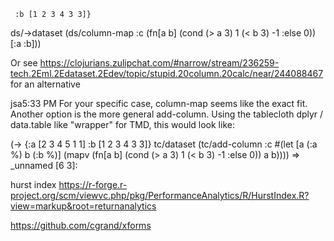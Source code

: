 
     :b [1 2 3 4 3 3]}
  ds/->dataset
  (ds/column-map
   :c (fn[a b]
        (cond
          (> a 3) 1
          (< b 3) -1
          :else 0))
   [:a :b]))

   Or see https://clojurians.zulipchat.com/#narrow/stream/236259-tech.2Eml.2Edataset.2Edev/topic/stupid.20column.20calc/near/244088467 for an alternative

   jsa5:33 PM
For your specific case, column-map seems like the exact fit. Another option is the more general add-column. Using the tablecloth dplyr / data.table like "wrapper" for TMD, this would look like:

(-> {:a [2 3 4 5 1 1]
     :b [1 2 3 4 3 3]}
  tc/dataset
  (tc/add-column
   :c #(let [a (:a %)
             b (:b %)]
        (mapv (fn[a b]
                (cond
                  (> a 3) 1
                  (< b 3) -1
                  :else 0))
              a b))))
=> _unnamed [6 3]:



hurst index
https://r-forge.r-project.org/scm/viewvc.php/pkg/PerformanceAnalytics/R/HurstIndex.R?view=markup&root=returnanalytics

https://github.com/cgrand/xforms


